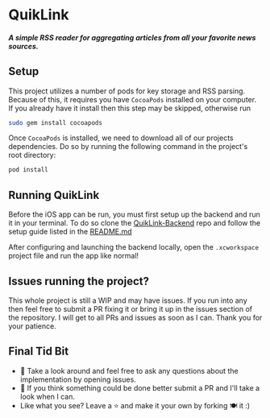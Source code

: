 # QuikLink

##### A simple RSS reader for aggregating articles from all your favorite news sources.

## Setup

This project utilizes a number of pods for key storage and RSS parsing. Because of this, it requires you have `CocoaPods` installed on your computer. If you already have it install then this step may be skipped, otherwise run

```bash
sudo gem install cocoapods
```

Once `CocoaPods` is installed, we need to download all of our projects dependencies. Do so by running the following command in the project's root directory:

```bash
pod install
```

## Running QuikLink

Before the iOS app can be run, you must first setup up the backend and run it in your terminal. To do so clone the [QuikLink-Backend](https://github.com/MattBommer/QuikLink-Backend) repo and follow the setup guide listed in the [README.md](https://github.com/MattBommer/QuikLink-Backend/blob/main/README.md)

After configuring and launching the backend locally, open the `.xcworkspace` project file and run the app like normal!

## Issues running the project?

This whole project is still a WIP and may have issues. If you run into any then feel free to submit a PR fixing it or bring it up in the issues section of the repository. I will get to all PRs and issues as soon as I can. Thank you for your patience.

## Final Tid Bit

- 🔎 Take a look around and feel free to ask any questions about the implementation by opening issues.
- 🧐 If you think something could be done better submit a PR and I'll take a look when I can.
- Like what you see? Leave a ⭐ and make it your own by forking 🍽️ it :)
